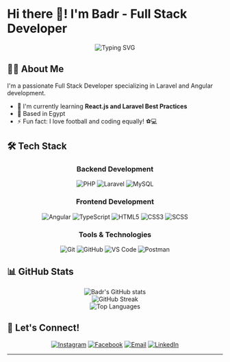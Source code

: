 
# Hi there 👋! I'm Badr - Full Stack Developer

<div align="center">
  <img src="https://readme-typing-svg.herokuapp.com?font=Fira+Code&pause=1000&color=2C9AD1&random=false&width=435&lines=Full+Stack+Developer;Laravel+%2B+Angular+Developer;Always+learning+new+things" alt="Typing SVG" />
</div>

## 👨‍💻 About Me

I'm a passionate Full Stack Developer specializing in Laravel and Angular development.

<!-- - 🔭 I'm currently working on **Scout Pro Full Stack Application** -->
- 🌱 I'm currently learning **React.js and Laravel Best Practices**
- 📍 Based in Egypt
- ⚡ Fun fact: I love football and coding equally! ⚽💻

## 🛠️ Tech Stack

<div align="center">

### Backend Development
![PHP](https://img.shields.io/badge/-PHP-777BB4?style=for-the-badge&logo=php&logoColor=white)
![Laravel](https://img.shields.io/badge/-Laravel-FF2D20?style=for-the-badge&logo=laravel&logoColor=white)
![MySQL](https://img.shields.io/badge/-MySQL-4479A1?style=for-the-badge&logo=mysql&logoColor=white)

### Frontend Development
![Angular](https://img.shields.io/badge/-Angular-DD0031?style=for-the-badge&logo=angular&logoColor=white)
![TypeScript](https://img.shields.io/badge/-TypeScript-3178C6?style=for-the-badge&logo=typescript&logoColor=white)
![HTML5](https://img.shields.io/badge/-HTML5-E34F26?style=for-the-badge&logo=html5&logoColor=white)
![CSS3](https://img.shields.io/badge/-CSS3-1572B6?style=for-the-badge&logo=css3&logoColor=white)
![SCSS](https://img.shields.io/badge/-SCSS-CC6699?style=for-the-badge&logo=sass&logoColor=white)

### Tools & Technologies
![Git](https://img.shields.io/badge/-Git-F05032?style=for-the-badge&logo=git&logoColor=white)
![GitHub](https://img.shields.io/badge/-GitHub-181717?style=for-the-badge&logo=github&logoColor=white)
![VS Code](https://img.shields.io/badge/-VS%20Code-007ACC?style=for-the-badge&logo=visual-studio-code&logoColor=white)
![Postman](https://img.shields.io/badge/-Postman-FF6C37?style=for-the-badge&logo=postman&logoColor=white)

</div>

## 📊 GitHub Stats

<div align="center">
  <img src="https://github-readme-stats.vercel.app/api?username=Badr029&show_icons=true&theme=radical" alt="Badr's GitHub stats" />
</div>

<div align="center">
  <img src="https://github-readme-streak-stats.herokuapp.com/?user=Badr029&theme=radical" alt="GitHub Streak" />
</div>

<div align="center">
  <img src="https://github-readme-stats.vercel.app/api/top-langs/?username=Badr029&layout=compact&theme=radical" alt="Top Languages" />
</div>

## 🤝 Let's Connect!

<div align="center">

[![Instagram](https://img.shields.io/badge/-Instagram-E4405F?style=for-the-badge&logo=instagram&logoColor=white)](https://instagram.com/mohamedbadrrr_/)
[![Facebook](https://img.shields.io/badge/-Facebook-1877F2?style=for-the-badge&logo=facebook&logoColor=white)](https://facebook.com/mohamed.mostafa.badr.7)
[![Email](https://img.shields.io/badge/-Gmail-D14836?style=for-the-badge&logo=gmail&logoColor=white)](mailto:mohamedmostafa8625@gmail.com)
[![LinkedIn](https://img.shields.io/badge/LinkedIn-0A66C2?style=for-the-badge&logo=linkedin&logoColor=white)](https://www.linkedin.com/in/mohamed-badr-b177b1279)
</div>


---
